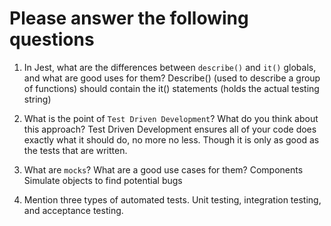 # Please answer the following questions

1.  In Jest, what are the differences between `describe()` and `it()` globals, and what are good uses for them?
    Describe() (used to describe a group of functions) should contain the it() statements (holds the actual testing string)

2.  What is the point of `Test Driven Development`? What do you think about this approach?
    Test Driven Development ensures all of your code does exactly what it should do, no more no less. Though it is only as good as the tests that are written.

3.  What are `mocks`? What are a good use cases for them?
    Components
    Simulate objects to find potential bugs

4.  Mention three types of automated tests.
    Unit testing, integration testing, and acceptance testing.
